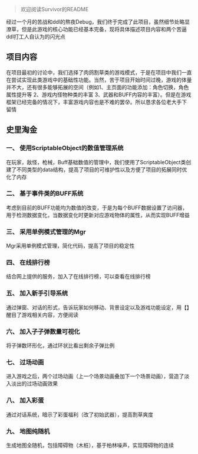 ﻿
>欢迎阅读Survivor的README

经过一个月的苦战和ddl的熬夜Debug，我们终于完成了此项目，虽然细节处略显潦草，但是此游戏的核心功能已经基本完备，现将具体描述项目内容和两个苦逼ddl打工人自认为的闪光点
## 项目内容
 在项目最初的讨论中，我们选择了肉鸽割草类的游戏模式，于是在项目中我们一直在尝试实现此类游戏中的基础性功能。当然，苦于项目开始时间过晚，游戏的体量并不大，还有很多能够拓展的空间（例如1、主页面的功能添加：角色切换，角色属性提升等  2、游戏内怪物种类的丰富 3、武器和BUFF内容的丰富）。但是在游戏框架已经完备的情况下，丰富游戏内容也是不难的罢😰。所以恳求各位老大手下留情
## 史里淘金
### 一、 使用ScriptableObject的数值管理系统
在玩家，敌怪，枪械，Buff基础数值的管理中，我们使用了ScriptableObject类创建了不同类型的data结构，提高了项目的可维护性以及方便了项目的拓展同时优化了内存
### 二、 基于事件类的BUFF系统
考虑到目前的BUFF功能均为数值的改变，于是为每个BUFF数据设置了访问器，用于检测数据变化，当数据变化时更新对应游戏物体的属性，从而实现BUFF增益
### 三、 采用单例模式管理的Mgr
Mgr采用单例模式管理，简化代码，提高了项目的稳定性
### 四、 在线排行榜
结合网上提供的服务，加入了在线排行榜，可以查看在线排行榜
### 五、 加入新手引导系统
通过弹窗、对话的形式，告诉玩家如何移动、背景设定以及游戏功能设定，用【】醒目了游戏相关内容，方便阅读
### 六、 加入子子弹数量可视化
将子弹数环形化，通过环状比看出剩余子弹比例
### 七、 过场动画
进入游戏之后，两个过场动画（上一个场景动画叠加下一个场景动画），营造了淡入淡出的过场动画效果
### 八、 加入彩蛋
通过对话系统，暗示了彩蛋福利（改了初始武器），提高割草爽度
### 九、 地图纯随机
生成地图全随机，包括障碍物（木桩），基于柏林噪声，实现障碍物的连续
